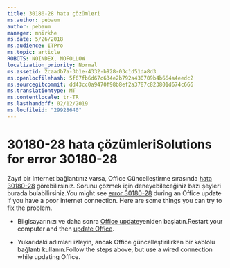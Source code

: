 ```yaml
---
title: 30180-28 hata çözümleri
ms.author: pebaum
author: pebaum
manager: mnirkhe
ms.date: 5/26/2018
ms.audience: ITPro
ms.topic: article
ROBOTS: NOINDEX, NOFOLLOW
localization_priority: Normal
ms.assetid: 2caadb7a-3b1e-4332-b928-03c1d51da8d3
ms.openlocfilehash: 5f67fb6d67c634e2b792a430709b4b664a4eedc2
ms.sourcegitcommit: dd43cc0a9470f98b8ef2a3787c823801d674c666
ms.translationtype: MT
ms.contentlocale: tr-TR
ms.lasthandoff: 02/12/2019
ms.locfileid: "29928640"
---
```

# <a name="solutions-for-error-30180-28"></a><span data-ttu-id="0a618-102">30180-28 hata çözümleri</span><span class="sxs-lookup"><span data-stu-id="0a618-102">Solutions for error 30180-28</span></span>

<span data-ttu-id="0a618-p101">Zayıf bir Internet bağlantınız varsa, Office Güncelleştirme sırasında [hata 30180-28](https://support.office.com/article/47ae453b-677c-412f-9a21-6766555ff4de?wt.mc_id=Alchemy_ClientDIA) görebilirsiniz. Sorunu çözmek için deneyebileceğiniz bazı şeyleri burada bulabilirsiniz.</span><span class="sxs-lookup"><span data-stu-id="0a618-p101">You might see [error 30180-28](https://support.office.com/article/47ae453b-677c-412f-9a21-6766555ff4de?wt.mc_id=Alchemy_ClientDIA) during an Office update if you have a poor internet connection. Here are some things you can try to fix the problem.</span></span> 
  
- <span data-ttu-id="0a618-105">Bilgisayarınızı ve daha sonra [Office update](https://support.office.com/article/2ab296f3-7f03-43a2-8e50-46de917611c5?wt.mc_id=Alchemy_ClientDIA)yeniden başlatın.</span><span class="sxs-lookup"><span data-stu-id="0a618-105">Restart your computer and then [update Office](https://support.office.com/article/2ab296f3-7f03-43a2-8e50-46de917611c5?wt.mc_id=Alchemy_ClientDIA).</span></span>
    
- <span data-ttu-id="0a618-106">Yukarıdaki adımları izleyin, ancak Office güncelleştirilirken bir kablolu bağlantı kullanın.</span><span class="sxs-lookup"><span data-stu-id="0a618-106">Follow the steps above, but use a wired connection while updating Office.</span></span>
    

